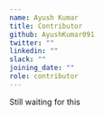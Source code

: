 ```yaml
---
name: Ayush Kumar
title: Contributor
github: AyushKumar091
twitter: ""
linkedin: ""
slack: ""
joining_date: ""
role: contributor
---
```


Still waiting for this
